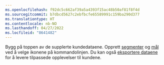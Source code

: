 ```yaml
---
ms.openlocfilehash: f92dc5c662af39a5a4393f15ac48b50af81f8f4d
ms.sourcegitcommit: b7dbcd5627c2ebfbcfe65589991c159ba290d377
ms.translationtype: HT
ms.contentlocale: nb-NO
ms.lasthandoff: 04/27/2022
ms.locfileid: "8641482"
---
```

Bygg på toppen av de supplerte kundedataene. Opprett [segmenter](../segments.md) og [mål](../measures.md) ved å velge ikonene på kommandolinjen. Du kan også [eksportere dataene](../export-destinations.md) for å levere tilpassede opplevelser til kundene.